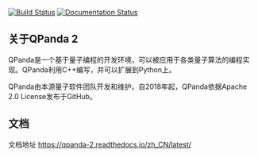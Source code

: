 [![Build Status](https://travis-ci.org/OriginQ/QPanda-2.svg?branch=master)](https://travis-ci.org/OriginQ/QPanda-2) 
[![Documentation Status](https://readthedocs.org/projects/qpanda-2/badge/?version=master)](https://qpanda-2.readthedocs.io/zh_CN/master/?badge=master)

## 关于QPanda 2

QPanda是一个基于量子编程的开发环境，可以被应用于各类量子算法的编程实现。QPanda利用C++编写，并可以扩展到Python上。

QPanda由本源量子软件团队开发和维护。自2018年起，QPanda依据Apache 2.0 License发布于GitHub。

## 文档
文档地址 https://qpanda-2.readthedocs.io/zh_CN/latest/

